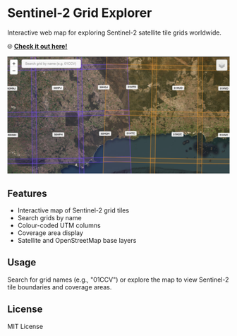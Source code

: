 # Sentinel-2 Grid Explorer

Interactive web map for exploring Sentinel-2 satellite tile grids worldwide.

🌐 **[<ins>Check it out here!</ins>](https://dpird-dma.github.io/Sentinel-2-grid-explorer/)**

[![Screenshot of Sentinel-2 Grid Explorer](images/Screenshot-1.png)](https://dpird-dma.github.io/Sentinel-2-grid-explorer/)


## Features

- Interactive map of Sentinel-2 grid tiles
- Search grids by name
- Colour-coded UTM columns
- Coverage area display
- Satellite and OpenStreetMap base layers

## Usage

Search for grid names (e.g., "01CCV") or explore the map to view Sentinel-2 tile boundaries and coverage areas.

## License

MIT License